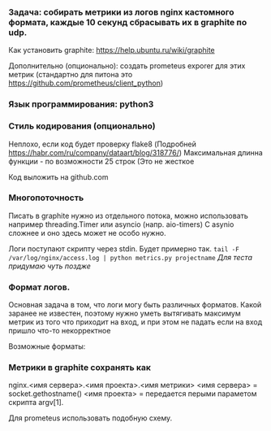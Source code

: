 
### Задача: собирать метрики из логов nginx кастомного формата,  каждые 10 секунд сбрасывать их в graphite по udp.

Как установить graphite: https://help.ubuntu.ru/wiki/graphite

Дополнительно (опционально): создать prometeus exporer для этих метрик
(стандартно для питона это https://github.com/prometheus/client_python)

### Язык программирования: python3 

### Стиль кодирования (опционально)
Неплохо, если код будет проверку flake8
(Подробней https://habr.com/ru/company/dataart/blog/318776/)
Максимальная длинна функции - по возможности 25 строк  (Это не жесткое 

Код выложить на github.com

### Многопоточность 
Писать в graphite нужно из отдельного потока, можно использовать например threading.Timer или asyncio (напр. aio-timers)
C asynio сложнее и оно здесь может не особо нужно.

Логи поступают скрипту через stdin. Будет примерно так. `tail -F /var/log/nginx/access.log | python metrics.py projectname`
*Для теста придумаю чуть поздже*

### Формат логов.
Основная задача  в том, что логи могу быть различных форматов. Какой заранее не известен, поэтому нужно уметь вытягивать максимум метрик из того что приходит на вход, и при этом не падать если на вход пришло что-то некорректное

Возможные форматы:


### Метрики в graphite сохранять как 
nginx.<имя сервера>.<имя проекта>.<имя метрики>
<имя сервера> = socket.gethostname()
<имя проекта> = передается перыми параметом скрипта argv[1]. 

Для prometeus использовать подобную схему.
